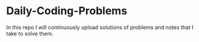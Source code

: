 # Daily-Coding-Problems

In this repo I will continuously upload solutions of problems and notes that I take to solve them. 
